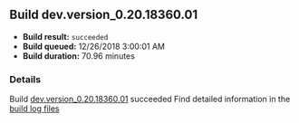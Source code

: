 ## Build dev.version_0.20.18360.01
- **Build result:** `succeeded`
- **Build queued:** 12/26/2018 3:00:01 AM
- **Build duration:** 70.96 minutes
### Details
Build [dev.version_0.20.18360.01](https://winappstudio.visualstudio.com/web/build.aspx?pcguid=a4ef43be-68ce-4195-a619-079b4d9834c2&builduri=vstfs%3a%2f%2f%2fBuild%2fBuild%2f26817) succeeded
Find detailed information in the [build log files](https://uwpctdiags.blob.core.windows.net/buildlogs/dev.version_0.20.18360.01_logs.zip)
